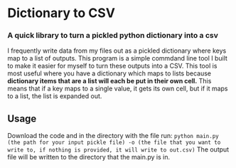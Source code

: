 # Dictionary to CSV
### A quick library to turn a pickled python dictionary into a csv

I frequently write data from my files out as a pickled dictionary where keys map to a list of outputs. This program is a simple commdand line tool I built to make it easier for myself to turn these outputs into a CSV.
This tool is most useful where you have a dictionary which maps to lists because **dictionary items that are a list will each be put in their own cell.** This means that if a key maps to a single value, it gets its own cell, but if it maps to a list, the list is expanded out.

## Usage
Download the code and in the directory with the file run:
`python main.py (the path for your input pickle file) -o (the file that you want to write to, if nothing is provided, it will write to out.csv)`
The output file will be written to the directory that the main.py is in.
